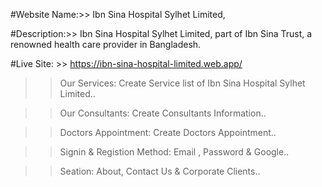 #Website Name:>> Ibn Sina Hospital Sylhet Limited, 

#Description:>> Ibn Sina Hospital Sylhet Limited, part of Ibn Sina Trust, a renowned health care provider in Bangladesh.

#Live Site: >> https://ibn-sina-hospital-limited.web.app/

>>
>> Our Services: Create Service list of Ibn Sina Hospital Sylhet Limited..

>> Our Consultants: Create Consultants Information..

>> Doctors Appointment: Create Doctors Appointment..

>> Signin & Registion Method: Email , Password & Google..

>> Seation: About, Contact Us & Corporate Clients.. 


 



 
